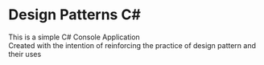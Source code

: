 # Design Patterns C#

This is a simple C# Console Application  
Created with the intention of reinforcing the practice of design pattern and their uses
